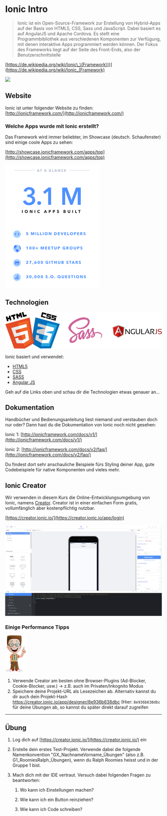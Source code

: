 # Ionic Intro

> Ionic ist ein Open-Source-Framework zur Erstellung von Hybrid-Apps auf der Basis von HTML5, CSS, Sass und JavaScript. Dabei basiert es auf AngularJS und Apache Cordova. Es stellt eine Programmbibliothek aus verschiedenen Komponenten zur Verfügung, mit denen interaktive Apps programmiert werden können. Der Fokus des Frameworks liegt auf der Seite des Front-Ends, also der Benutzerschnittstelle

[https://de.wikipedia.org/wiki/Ionic\_\(Framework\))](https://de.wikipedia.org/wiki/Ionic_(Framework)

![](https://camo.githubusercontent.com/37a6df450ce824e202f7e1df124bafc3a3156a1d/687474703a2f2f646e6469676974616c2e6e65742f77702d636f6e74656e742f75706c6f6164732f323031352f30332f696f6e69632d6c6f676f2d626c6f672d373637783335352e706e67)

## Website

Ionic ist unter folgender Website zu finden:  
[http://ionicframework.com/](http://ionicframework.com/)

### Welche Apps wurde mit Ionic erstellt?

Das Framework wird immer beliebter, im Showcase \(deutsch. Schaufenster\) sind einige coole Apps zu sehen:

[http://showcase.ionicframework.com/apps/top](http://showcase.ionicframework.com/apps/top)

![](/_allgemein/ionic-usage.png)

## Technologien

![](/tag1/html_css_angular.png)

Ionic basiert und verwendet:

* [HTML5](https://de.wikipedia.org/wiki/HTML5)
* [CSS](https://de.wikipedia.org/wiki/Cascading_Style_Sheets)
* [SASS](http://sass-lang.com/)
* [Angular JS](https://angularjs.org/)

Geh auf die Links oben und schau dir die Technologien etwas genauer an...

## Dokumentation

Handbücher und Bedienungsanleitung liest niemand und verstauben doch nur oder? Dann hast du die Dokumentation von Ionic noch nicht gesehen:

Ionic 1: [http://ionicframework.com/docs/v1/](http://ionicframework.com/docs/v1/)

Ionic 2: [http://ionicframework.com/docs/v2/faq/](http://ionicframework.com/docs/v2/faq/)

Du findest dort sehr anschauliche Beispiele fürs Styling deiner App, gute Codebeispiele für native Komponenten und vieles mehr.

## Ionic Creator

Wir verwenden in diesem Kurs die Online-Entwicklungsumgebung von Ionic, namens [Creator](https://creator.ionic.io/app/login). Creator ist in einer einfachen Form gratis, vollumfänglich aber kostenpflichtig nutzbar.

[https://creator.ionic.io/](https://creator.ionic.io/app/login)

![](/tag1/ionic_creator.png)

### Einige Performance Tipps

![](/_allgemein/ralph_tipp.png)

1. Verwende Creator am besten ohne Browser-Plugins \(Ad-Blocker, Cookie-Blocker, usw.\) -&gt; z.B. auch im Privaten/Inkognito Modus 
2. Speichere deine Projekt-URL als Lesezeichen ab. Alternativ kannst du dir auch dein Projekt-Hash https://creator.ionic.io/app/designer/8e936b638dbc \(Hier: ```8e936b638dbc``` für deine Übungen ab, so kannst du später direkt darauf zugreifen



---

## Übung

1. Log dich auf [https://creator.ionic.io/](https://creator.ionic.io/) ein

2. Erstelle dein erstes Test-Projekt. Verwende dabei die folgende Namenkonvention "GX\_NachnameVorname\_Übungen" (also z.B. G1\_RoomiesRalph\_Übungen), wenn du Ralph Roomies heisst und in der Gruppe 1 bist. 

3. Mach dich mit der IDE vertraut. Versuch dabei folgenden Fragen zu beantworten:

   1. Wo kann ich Einstellungen machen?

   2. Wie kann ich ein Button reinziehen?

   3. Wie kann ich Code schreiben?



